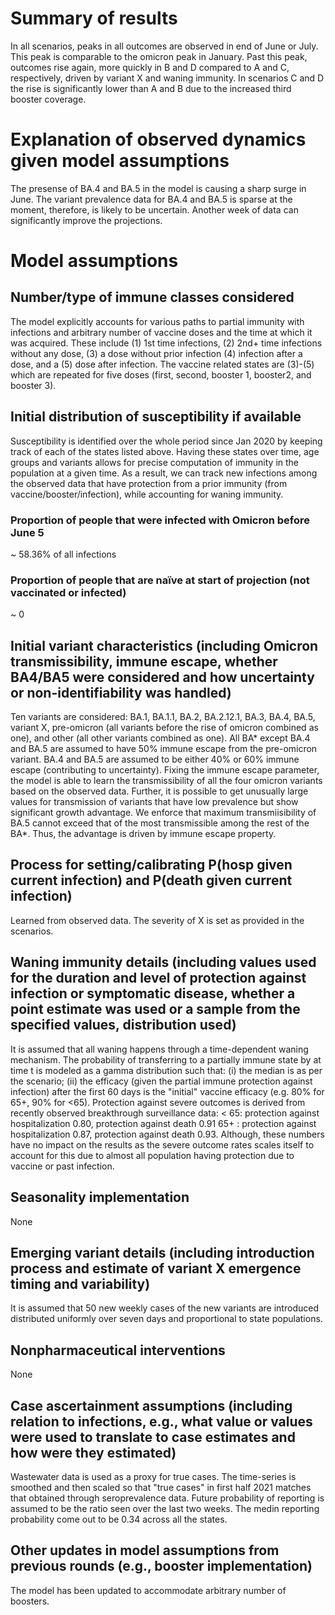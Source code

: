 # Summary of results
In all scenarios, peaks in all outcomes are observed in end of June or July. This peak is comparable to the omicron peak in January. Past this peak, outcomes rise again, more quickly in B and D compared to A and C, respectively, driven by variant X and waning immunity. In scenarios C and D the rise is significantly lower than A and B due to the increased third booster coverage.

# Explanation of observed dynamics given model assumptions
The presense of BA.4 and BA.5 in the model is causing a sharp surge in June. The variant prevalence data for BA.4 and BA.5 is sparse at the moment, therefore, is likely to be uncertain. Another week of data can significantly improve the projections.

# Model assumptions
## Number/type of immune classes considered
The model explicitly accounts for various paths to partial immunity with infections and arbitrary number of vaccine doses and the time at which it was acquired. These include (1) 1st time infections, (2) 2nd+ time infections without any dose, (3) a dose without prior infection (4) infection after a dose, and a (5) dose after infection. The vaccine related states are (3)-(5) which are repeated for five doses (first, second, booster 1, booster2, and booster 3).

## Initial distribution of susceptibility if available
Susceptibility is identified over the whole period since Jan 2020 by keeping track of each of the states listed above. Having these states over time, age groups and variants allows for precise computation of immunity in the population at a given time. As a result, we can track new infections among the observed data that have protection from a prior immunity (from vaccine/booster/infection), while accounting for waning immunity.
### Proportion of people that were infected with Omicron before June 5
~ 58.36% of all infections
### Proportion of people that are naïve at start of projection (not vaccinated or infected)
~ 0

## Initial variant characteristics (including Omicron transmissibility, immune escape, whether BA4/BA5 were considered and how uncertainty or non-identifiability was handled) 
Ten variants are considered: BA.1, BA.1.1, BA.2, BA.2.12.1, BA.3, BA.4, BA.5, variant X, pre-omicron (all variants before the rise of omicron combined as one), and other (all other variants combined as one). All BA* except BA.4 and BA.5 are assumed to have 50% immune escape from the pre-omicron variant. BA.4 and BA.5 are assumed to be either 40% or 60% immune escape (contributing to uncertainty). Fixing the immune escape parameter, the model is able to learn the transmissibility of all the four omicron variants based on the observed data. Further, it is possible to get unusually large values for transmission of variants that have low prevalence but show significant growth advantage. We enforce that maximum transmiisibility of BA.5 cannot exceed that of the most transmissible among the rest of the BA*. Thus, the advantage is driven by immune escape property.

## Process for setting/calibrating P(hosp given current infection) and P(death given current infection)
Learned from observed data. The severity of X is set as provided in the scenarios. 

## Waning immunity details (including values used for the duration and level of protection against infection or symptomatic disease, whether a point estimate was used or a sample from the specified values, distribution used)
It is assumed that all waning happens through a time-dependent waning mechanism. The probability of transferring to a partially immune state by at time t is modeled as a gamma distribution such that: (i) the median is as per the scenario; (ii) the efficacy (given the partial immune protection against infection) after the first 60 days is the "initial" vaccine efficacy (e.g. 80% for 65+, 90% for <65). Protection against severe outcomes is derived from recently observed breakthrough surveillance data: < 65: protection against hospitalization 0.80, protection against death 0.91 65+ : protection against hospitalization 0.87, protection against death 0.93. Although, these numbers have no impact on the results as the severe outcome rates scales itself to account for this due to almost all population having protection due to vaccine or past infection.

## Seasonality implementation
None

## Emerging variant details (including introduction process and estimate of variant X emergence timing and variability)
It is assumed that 50 new weekly cases of the new variants are introduced distributed uniformly over seven days and proportional to state populations.

## Nonpharmaceutical interventions 
None

## Case ascertainment assumptions (including relation to infections, e.g., what value or values were used to translate to case estimates and how were they estimated)
Wastewater data is used as a proxy for true cases. The time-series is smoothed and then scaled so that "true cases" in first half 2021 matches that obtained through seroprevalence data. Future probability of reporting is assumed to be the ratio seen over the last two weeks. The medin reporting probability come out to be 0.34 across all the states.

## Other updates in model assumptions from previous rounds (e.g., booster implementation)
The model has been updated to accommodate arbitrary number of boosters.
